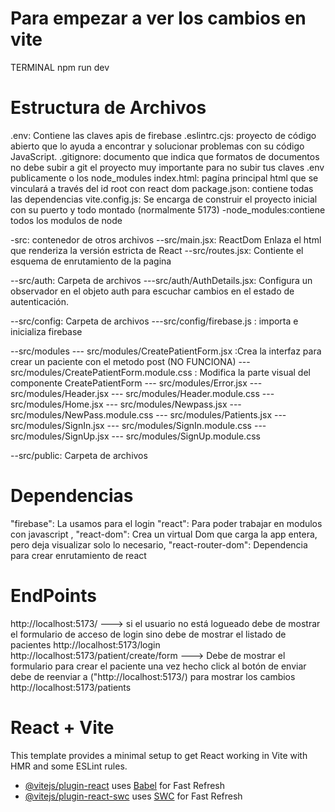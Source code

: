 # Para empezar a ver los cambios en vite
TERMINAL
npm run dev 


# Estructura de Archivos
.env: Contiene las claves apis de firebase
.eslintrc.cjs:  proyecto de código abierto que lo ayuda a encontrar y solucionar problemas con su código JavaScript.
.gitignore: documento que indica que formatos de documentos no debe subir a git el proyecto muy importante para no subir tus claves .env publicamente o los node_modules
index.html: pagína principal html que se vinculará a través del id root con react dom
package.json: contiene todas las dependencias
vite.config.js: Se encarga de construir el proyecto inicial con su puerto y todo montado (normalmente 5173)
-node_modules:contiene todos los modulos de node

-src: contenedor de otros archivos
--src/main.jsx: ReactDom Enlaza el html que renderiza la versión estricta de React
--src/routes.jsx: Contiente el esquema de enrutamiento de la pagina 

--src/auth: Carpeta de archivos
---src/auth/AuthDetails.jsx: Configura un observador en el objeto auth para escuchar cambios en el estado de autenticación.

--src/config: Carpeta de archivos
---src/config/firebase.js : importa e inicializa firebase

--src/modules
--- src/modules/CreatePatientForm.jsx :Crea la interfaz para crear un paciente con el metodo post (NO FUNCIONA)
--- src/modules/CreatePatientForm.module.css : Modifica la parte visual del componente CreatePatientForm
--- src/modules/Error.jsx
--- src/modules/Header.jsx
--- src/modules/Header.module.css
--- src/modules/Home.jsx
--- src/modules/Newpass.jsx
--- src/modules/NewPass.module.css
--- src/modules/Patients.jsx
--- src/modules/SignIn.jsx
--- src/modules/SignIn.module.css
--- src/modules/SignUp.jsx
--- src/modules/SignUp.module.css

--src/public: Carpeta de archivos




# Dependencias
"firebase": La usamos para el login
"react": Para poder trabajar en modulos con javascript ,
"react-dom": Crea un virtual Dom que carga la app entera, pero deja visualizar solo lo necesario,
"react-router-dom": Dependencia para crear enrutamiento de react


# EndPoints
http://localhost:5173/ ---> si el usuario no está logueado debe de mostrar el formulario de acceso de login sino debe de mostrar el listado de pacientes 
http://localhost:5173/login
http://localhost:5173/patient/create/form ---> Debe de mostrar el formulario para crear el paciente una vez hecho click al botón de enviar debe de reenviar a ("http://localhost:5173/) para mostrar los cambios
http://localhost:5173/patients

# React + Vite

This template provides a minimal setup to get React working in Vite with HMR and some ESLint rules.

- [@vitejs/plugin-react](https://github.com/vitejs/vite-plugin-react/blob/main/packages/plugin-react/README.md) uses [Babel](https://babeljs.io/) for Fast Refresh
- [@vitejs/plugin-react-swc](https://github.com/vitejs/vite-plugin-react-swc) uses [SWC](https://swc.rs/) for Fast Refresh


